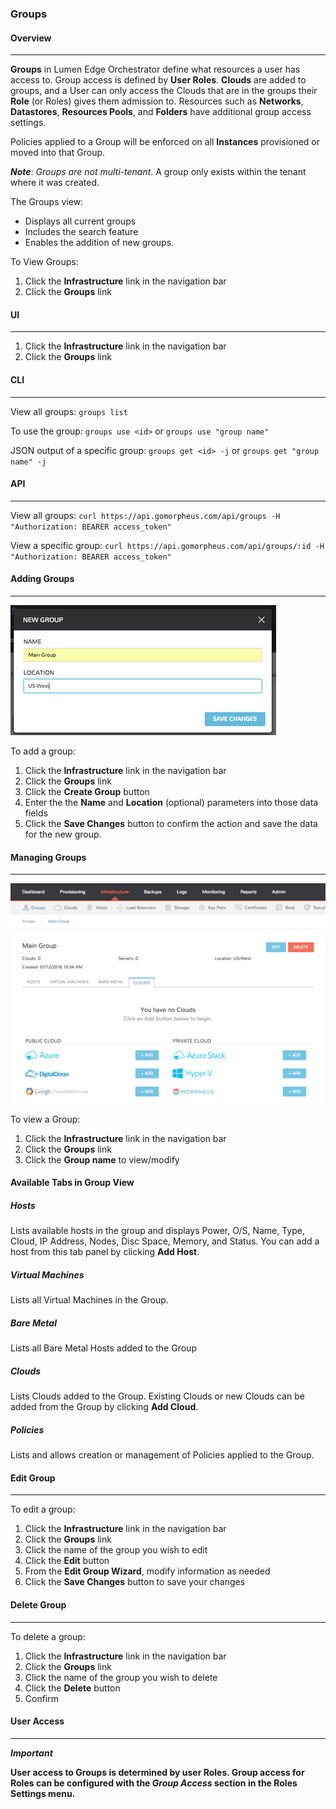 ### Groups
#### Overview
---
**Groups** in Lumen Edge Orchestrator define what resources a user has access to. Group access is defined by **User Roles**. **Clouds** are added to groups, and a User can only access the Clouds that are in the groups their **Role** (or Roles) gives them admission to. Resources such as **Networks**, **Datastores**, **Resources Pools**, and **Folders** have additional group access settings.

Policies applied to a Group will be enforced on all **Instances** provisioned or moved into that Group.

_**Note**_: _Groups are not multi-tenant_. A group only exists within the tenant where it was created.

The Groups view:

- Displays all current groups 
- Includes the search feature 
- Enables the addition of new groups.

To View Groups:

1. Click the **Infrastructure** link in the navigation bar
2. Click the **Groups** link

#### UI
---
1.	Click the **Infrastructure** link in the navigation bar
2.	Click the **Groups** link

#### CLI
---
View all groups: `groups list` 

To use the group: `groups use <id>` or `groups use "group name"` 

JSON output of a specific group: `groups get <id> -j` or `groups get "group name" -j`


#### API
---
View all groups: `curl https://api.gomorpheus.com/api/groups -H "Authorization: BEARER access_token"` 

View a specific group: `curl https://api.gomorpheus.com/api/groups/:id -H "Authorization: BEARER access_token"`

#### Adding Groups
---

![New Group dialog](../../images/LEO-Group-Creation_art/001_Add_Group.png)


To add a group:

1. Click the **Infrastructure** link in the navigation bar
2. Click the **Groups** link
3. Click the **Create Group** button
4. Enter the the **Name** and **Location** (optional) parameters into those data fields
5. Click the **Save Changes** button to confirm the action and save the data for the new group.

#### Managing Groups
---

![Group Management interface](../../images/LEO-Group-Creation_art/002_Group_View.png)

To view a Group:

1. Click the **Infrastructure** link in the navigation bar
2. Click the **Groups** link
3. Click the **Group name** to view/modify

#### Available Tabs in Group View

##### Hosts
Lists available hosts in the group and displays Power, O/S, Name, Type, Cloud, IP Address, Nodes, Disc Space, Memory, and Status. You can add a host from this tab panel by clicking **Add Host**.

##### Virtual Machines
Lists all Virtual Machines in the Group.

##### Bare Metal
Lists all Bare Metal Hosts added to the Group

##### Clouds
Lists Clouds added to the Group. Existing Clouds or new Clouds can be added from the Group by clicking **Add Cloud**.

##### Policies
Lists and allows creation or management of Policies applied to the Group.

#### Edit Group
---
To edit a group:

1. Click the **Infrastructure** link in the navigation bar 
2. Click the **Groups** link
3. Click the name of the group you wish to edit
4. Click the **Edit** button
5. From the **Edit Group Wizard**, modify information as needed
6. Click the **Save Changes** button to save your changes

#### Delete Group
---
To delete a group:

1. Click the **Infrastructure** link in the navigation bar
2. Click the **Groups** link
3. Click the name of the group you wish to delete
4. Click the **Delete** button
5. Confirm

#### User Access
---

**_Important_**

**User access to Groups is determined by user Roles. Group access for Roles can be configured with the _Group Access_ section in the Roles Settings menu.**


